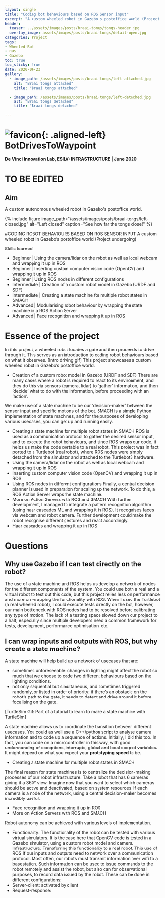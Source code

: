 ```yaml
---
layout: single
title: "Coding bot behaviours based on ROS Sensor input"
excerpt: "A custom wheeled robot in Gazebo's postoffice world (Project undergoing)."
header:
  teaser: ../assets/images/posts/braai-tongs/tongs-header.jpg
  overlay_image: assets/images/posts/braai-tongs/detail-open.jpg
categories: Project
tags:
- Wheeled-Bot
- ROS
- Gazebo
toc: true
toc_sticky: true
date: 2020-06-23
gallery:
  - image_path: /assets/images/posts/braai-tongs/left-attached.jpg
    alt: "Braai tongs attached"
    title: "Braai tongs attached"

  - image_path: /assets/images/posts/braai-tongs/left-detached.jpg
    alt: "Braai tongs detached"
    title: "Braai tongs detached"

---
```


# ![favicon](/assets/images/favicon.jpg){: .aligned-left} BotDrivesToWaypoint
**De Vinci Innovation Lab, ESILV: INFRASTRUCTURE | June 2020**

# TO BE EDITED

## Aim
A custom autonomous wheeled robot in Gazebo's postoffice world.

{%
include figure
image_path="/assets/images/posts/braai-tongs/left-closed.jpg"
alt="Left closed"
caption="See how far the tongs close!"
%}

#CODING ROBOT BEHAVIOURS BASED ON ROS SENSOR INPUT
A custom wheeled robot in Gazebo’s postoffice world (Project undergoing)

Skills learned:

- Beginner  |	Using the camera/lidar on the robot as well as local webcam and wrapping it up in ROS
- Beginner  |	Inserting custom computer vision code (OpenCV) and wrapping it up in ROS
- Beginner  |	Using ROS nodes in different configurations
-	Intermediate | Creation of a custom robot model in Gazebo (URDF and SDF)
-	Intermediate | Creating a state machine for multiple robot states in SMACH
-	Advanced | Modularising robot behaviour by wrapping the state machine in a ROS Action Server
-	Advanced | Face recognition and wrapping it up in ROS

# Essence of the project

In this project, a wheeled robot locates a gate and then proceeds to drive through it. This serves as an introduction to coding robot behaviours based on what it observes.
[Intro driving gif]
This project showcases a custom wheeled robot in Gazebo’s postoffice world.
-	Creation of a custom robot model in Gazebo (URDF and SDF)
There are many cases where a robot is required to react to its environment, and they do this via sensors (camera, lidar) to ‘gather’ information, and then ‘decide’ what to do with the information, before proceeding with an ‘action’.

We make use of a state machine to be our ‘decision-maker’ between the sensor input and specific motions of the bot. SMACH is a simple Python implementation of state machines, and for the purposes of developing various usecases, you can get up and running easily.
-	Creating a state machine for multiple robot states in SMACH
ROS is used as a communication protocol to gather the desired sensor input, and to execute the robot behaviours, and since ROS wraps our code, it helps us make the code portable to a real robot. This project was in fact ported to a Turtlebot (real robot), where ROS nodes were simply detached from the simulator and attached to the Turtlebot3 hardware.
-	Using the camera/lidar on the robot as well as local webcam and wrapping it up in ROS
-	Inserting custom computer vision code (OpenCV) and wrapping it up in ROS
-	Using ROS nodes in different configurations
Finally, a central decision planner is used in preparation for scaling up the network. To do this, a ROS Action Server wraps the state machine.
-	More on Action Servers with ROS and SMACH
With further development, I managed to integrate a pattern recognition algorithm (using haar cascades ML and wrapping it in ROS). It recognises faces via webcam and robot camera. Further development could make the robot recognise different gestures and react accordingly.
-	Haar cascades and wrapping it up in ROS

# Questions

## Why use Gazebo if I can test directly on the robot?

The use of a state machine and ROS helps us develop a network of nodes for the different components of the system. You could use both a real and a virtual robot to test out this code, but this project relies less on performance and more on wrapping the functionality with ROS. When I used the Turtlebot (a real wheeled robot), I could execute tests directly on the bot, however, our main bottleneck with ROS nodes had to be resolved before calibrating any type of motion. The lack of a testing space slowed down our project to a halt, especially since multiple developers need a common framework for tests, development, performance optimisation, etc.

## I can wrap inputs and outputs with ROS, but why create a state machine?

A state machine will help build up a network of usecases that are:
-	sometimes unforeseeable: changes in lighting might affect the robot so much that we choose to code two different behaviours based on the lighting conditions.
-	not only sequential but simultaneous, and sometimes triggered randomly, or listed in order of priority: if there’s an obstacle on the robot’s path to the gate, it needs to detect and drive around it before focalising on the gate.

[TurtleSim Gif: Part of a tutorial to learn to make a state machine with TurtleSim]

A state machine allows us to coordinate the transition between different usecases. You could as well use a C++/python script to analyse camera information and to code up a sequence of actions. Initially, I did this too. In fact, you can code on a microcontroller in this way, with good understanding of exceptions, interrupts, global and local scoped variables. It might depend on what you expect your **prototyping speed** to be.

-	Creating a state machine for multiple robot states in SMACH

The final reason for state machines is to centralize the decision-making processes of our robot infrastructure. Take a robot that has 6 cameras giving it a 360° view. Imagine now that you want to select which cameras should be active and deactivated, based on system resources. If each camera is a node of the network, using a central decision-maker becomes incredibly useful.

-	Face recognition and wrapping it up in ROS
-	More on Action Servers with ROS and SMACH

Robot autonomy can be achieved with various levels of implementation.
-	Functionality: The functionality of the robot can be tested with various virtual simulators. It is the case here that OpenCV code is tested in a Gazebo simulator, using a custom robot model and camera.
Infrastructure: Transferring this functionality to a real robot. This use of ROS If our inputs and outputs need to network over a communication protocol. Most often, our robots must transmit information over wifi to a basestation. Such information can be used to issue commands to the robot remotely and assist the robot, but also can for observational purposes, to record data issued by the robot. These can be done in different configurations:
-	Server-client: activated by client
-	Request-response:
